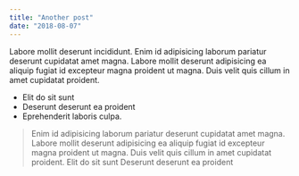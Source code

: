 ```yaml
---
title: "Another post"
date: "2018-08-07"
---
```

Labore mollit deserunt incididunt. Enim id adipisicing laborum pariatur deserunt cupidatat amet magna. Labore mollit deserunt adipisicing ea aliquip fugiat id excepteur magna proident ut magna. Duis velit quis cillum in amet cupidatat proident.
   <!-- end -->

   * Elit do sit sunt 
   * Deserunt deserunt ea proident 
   * Eprehenderit laboris culpa.

   >Enim id adipisicing laborum pariatur deserunt cupidatat amet magna. Labore mollit deserunt adipisicing ea aliquip fugiat id excepteur magna
   >proident ut magna. Duis velit quis cillum in amet cupidatat proident. Elit do sit sunt  Deserunt deserunt ea proident